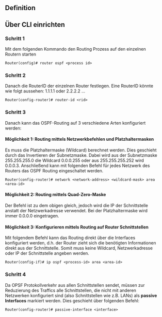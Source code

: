 ## Definition

## Über CLI einrichten 
### Schritt 1
Mit dem folgenden Kommando den Routing Prozess auf den einzelnen Routern starten 
```CLI
Router(config)# router ospf <process id>
```

### Schritt 2
Danach die RouterID der einzelnen Router festlegen. Eine RouterID könnte wie folgt aussehen: 1.1.1.1 oder 2.2.2.2 ...
```CLI
Router(config-router)# router-id <rid>
```

### Schritt 3
Danach kann das OSPF-Routing auf 3 verschiedene Arten konfiguriert werden:
#### Möglichkeit 1: Routing mittels Netzwerkbefehlen und Platzhaltermasken
Es muss die Platzhaltermaske (Wildcard) berechnet werden. Dies geschieht durch das Invertieren der Subnetzmaske. Dabei wird aus der Subnetzmaske 255.255.255.0 die Wildcard 0.0.0.255 oder aus 255.255.255.252 wird 0.0.0.3.
Anschließend kann mit folgenden Befehl für jedes Netzwerk des Routers das OSPF Routing eingeschaltet werden.
```CLI
Router(config-router)# network <network-address> <wildcard-mask> area <area-id>
```

#### Möglichkeit 2: Routing mittels Quad-Zero-Maske
Der Befehl ist zu dem obigen gleich, jedoch wird die IP der Schnittstelle anstatt der Netzwerkadresse verwendet. Bei der Platzhaltermaske wird immer 0.0.0.0 eingetragen.

#### Möglichkeit 3: Konfigurieren mittels Routing auf Router Schnittstellen
Mit folgendem Befehl kann das Routing direkt über die Interfaces konfiguriert werden, d.h. der Router zieht sich die benötigten Informationen direkt aus der Schnittstelle. Somit muss keine Wildcard, Netzwerkadresse oder IP der Schnittstelle angeben werden.
```CLI
Router(config-if)# ip ospf <process-id> area <area-id>
```

### Schritt 4
Da OPSF Protokollverkehr aus allen Schnittstellen sendet, müssen zur Reduzierung des Traffics alle Schnittstellen, die nicht mit anderen Netzwerken konfiguriert sind (also Schnittstellen wie z.B. LANs) als **passive Interfaces** markiert werden. Dies geschieht über folgenden Befehl:
```CLI
Router(config-router)# passive-interface <interface>
```

